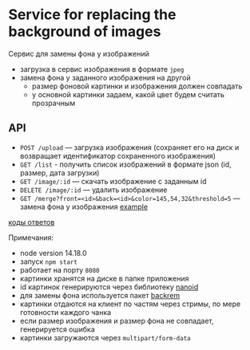 # Service for replacing the background of images

Сервис для замены фона у изображений
- загрузка в сервис изображения в формате `jpeg`
- замена фона у заданного изображения на другой
  - размер фоновой картинки и изображения должен совпадать
  - у основной картинки задаем, какой цвет будем считать прозрачным


## API

- `POST /upload` — загрузка изображения (сохраняет его на диск и возвращает идентификатор сохраненного изображения)
- `GET /list` - получить список изображений в формате json (id, размер, дата загрузки)
- `GET /image/:id` — скачать изображение с заданным id
- `DELETE /image/:id` — удалить изображение
- `GET /merge?front=<id>&back=<id>&color=145,54,32&threshold=5` — замена фона у изображения [example](http://localhost:8080/merge?front=UnNeb71EaAEuqdq3a_YhX&back=WwQZ_phRtRxmf6tysAT54&color=200,50,52&threshold=5)

[коды ответов](https://developer.mozilla.org/ru/docs/Web/HTTP/Status)

Примечания:

- node version 14.18.0
- запуск `npm start`
- работает на порту `8080`
- картинки хранятся на диске в папке приложения
- id картинок генерируются через библиотеку [nanoid](https://www.npmjs.com/package/nanoid)
- для замены фона используется пакет [backrem](https://www.npmjs.com/package/backrem)
- картинки отдаются на клиент по частям через стримы, по мере готовности каждого чанка
- если размер изображения и размер фона не совпадает, генерируется ошибка
- картинки загружаются через `multipart/form-data`